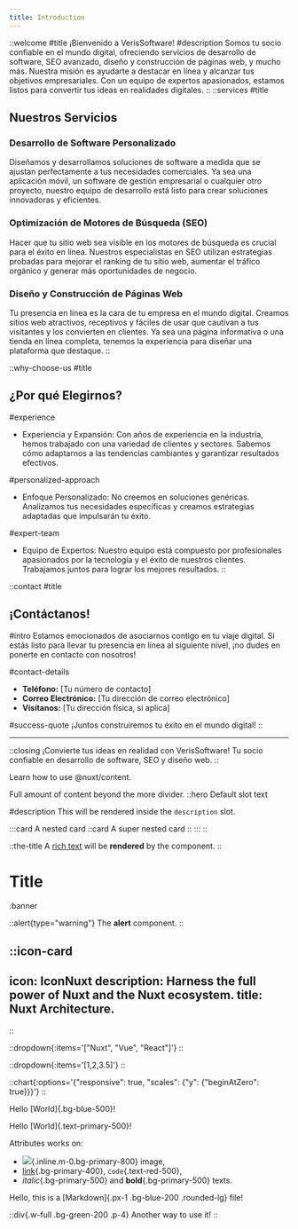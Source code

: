 ```yaml
---
title: Introduction
---
```

::welcome
#title
¡Bienvenido a VerisSoftware!
#description
Somos tu socio confiable en el mundo digital, ofreciendo servicios de desarrollo de software, SEO avanzado, diseño y construcción de páginas web, y mucho más. Nuestra misión es ayudarte a destacar en línea y alcanzar tus objetivos empresariales. Con un equipo de expertos apasionados, estamos listos para convertir tus ideas en realidades digitales.
::
::services
#title
## Nuestros Servicios

### Desarrollo de Software Personalizado

Diseñamos y desarrollamos soluciones de software a medida que se ajustan perfectamente a tus necesidades comerciales. Ya sea una aplicación móvil, un software de gestión empresarial o cualquier otro proyecto, nuestro equipo de desarrollo está listo para crear soluciones innovadoras y eficientes.

### Optimización de Motores de Búsqueda (SEO)

Hacer que tu sitio web sea visible en los motores de búsqueda es crucial para el éxito en línea. Nuestros especialistas en SEO utilizan estrategias probadas para mejorar el ranking de tu sitio web, aumentar el tráfico orgánico y generar más oportunidades de negocio.

### Diseño y Construcción de Páginas Web

Tu presencia en línea es la cara de tu empresa en el mundo digital. Creamos sitios web atractivos, receptivos y fáciles de usar que cautivan a tus visitantes y los convierten en clientes. Ya sea una página informativa o una tienda en línea completa, tenemos la experiencia para diseñar una plataforma que destaque.
::

::why-choose-us
#title
## ¿Por qué Elegirnos?

#experience
- Experiencia y Expansión: Con años de experiencia en la industria, hemos trabajado con una variedad de clientes y sectores. Sabemos cómo adaptarnos a las tendencias cambiantes y garantizar resultados efectivos.

#personalized-approach
- Enfoque Personalizado: No creemos en soluciones genéricas. Analizamos tus necesidades específicas y creamos estrategias adaptadas que impulsarán tu éxito.

#expert-team
- Equipo de Expertos: Nuestro equipo está compuesto por profesionales apasionados por la tecnología y el éxito de nuestros clientes. Trabajamos juntos para lograr los mejores resultados.
::

::contact
#title
## ¡Contáctanos!

#intro
Estamos emocionados de asociarnos contigo en tu viaje digital. Si estás listo para llevar tu presencia en línea al siguiente nivel, ¡no dudes en ponerte en contacto con nosotros!

#contact-details
- **Teléfono:** [Tu número de contacto]
- **Correo Electrónico:** [Tu dirección de correo electrónico]
- **Visítanos:** [Tu dirección física, si aplica]

#success-quote
¡Juntos construiremos tu éxito en el mundo digital!
::

---

::closing
¡Convierte tus ideas en realidad con VerisSoftware! Tu socio confiable en desarrollo de software, SEO y diseño web.
::


Learn how to use @nuxt/content.
<!--more-->
Full amount of content beyond the more divider.
::hero
Default slot text

#description
This will be rendered inside the `description` slot.

  :::card
    A nested card
    ::card
      A super nested card
    ::
  :::
::

::the-title
A [rich text](/) will be **rendered** by the component.
::

# Title

:banner


::alert{type="warning"}
The **alert** component.
::

::icon-card 
---
icon: IconNuxt
description: Harness the full power of Nuxt and the Nuxt ecosystem.
title: Nuxt Architecture.
---
::

::dropdown{:items='["Nuxt", "Vue", "React"]'}
::

::dropdown{:items='[1,2,3.5]'}
::

::chart{:options='{"responsive": true, "scales": {"y": {"beginAtZero": true}}}'}
::

Hello [World]{.bg-blue-500}!

Hello [World]{.text-primary-500}!

Attributes works on:

- ![](/favicon.ico){.inline.m-0.bg-primary-800} image,
- [link](#attributes){.bg-primary-400}, `code`{.text-red-500},
- _italic_{.bg-primary-500} and **bold**{.bg-primary-500} texts.


Hello, this is a [Markdown]{.px-1 .bg-blue-200 .rounded-lg} file!

::div{.w-full .bg-green-200 .p-4}
Another way to use it!
::
